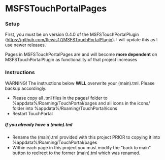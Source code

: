 # MSFSTouchPortalPages

### Setup
First, you must be on version 0.4.0 of the MSFSTouchPortalPlugin (https://github.com/tlewis17/MSFSTouchPortalPlugin). I will update this as I use newer releases.

Pages in MSFSTouchPortalPages are and will become **more dependent** on MSFSTouchPortalPlugin as functionality of that project increases

### Instructions
WARNING! The instructions below **WILL** overwrite your (main).tml. Please backup accordingly.

- Please copy all .tml files in the pages/ folder to %appdata%/Roaming/TouchPortal/pages and all icons in the icons/ folder into %appdata%/Roaming/TouchPortal/icons
- Restart TouchPortal

##### If you already have a (main).tml
- Rename the (main).tml provided with this project PRIOR to copying it into %appdata%/Roaming/TouchPortal/pages
- Within each page in this project you must modify the "back to main" button to redirect to the former (main).tml which was renamed.
